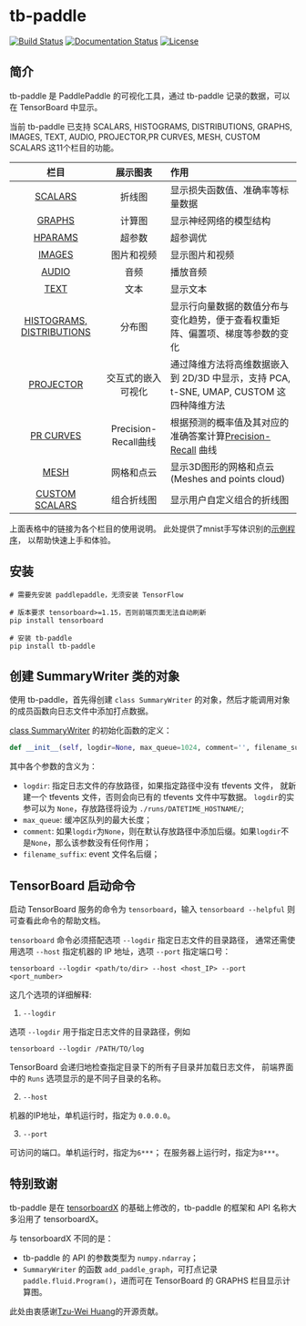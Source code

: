 # tb-paddle
[![Build Status](https://travis-ci.org/linshuliang/tb-paddle.svg?branch=master)](https://travis-ci.org/linshuliang/tb-paddle)
[![Documentation Status](https://img.shields.io/badge/docs-latest-brightgreen.svg?style=flat)](https://github.com/linshuliang/tb-paddle/blob/master/README.md)
[![License](https://img.shields.io/badge/license-MIT-blue.svg)](LICENSE)

## 简介

tb-paddle 是 PaddlePaddle 的可视化工具，通过 tb-paddle 记录的数据，可以在 TensorBoard 中显示。

当前 tb-paddle 已支持 SCALARS, HISTOGRAMS, DISTRIBUTIONS, GRAPHS, IMAGES, TEXT,
AUDIO, PROJECTOR,PR CURVES, MESH, CUSTOM SCALARS 这11个栏目的功能。

|栏目|展示图表|作用|
|:----:|:---:|:---|
|[SCALARS](instructions/SCALARS_instructions.md)|折线图|显示损失函数值、准确率等标量数据|
|[GRAPHS](instructions/GRAPHS_instructions.md)|计算图|显示神经网络的模型结构|
|[HPARAMS](instructions/HPARAMS_instructions.md)|超参数|超参调优|
|[IMAGES](instructions/IMAGES_instructions.md)|图片和视频|显示图片和视频|
|[AUDIO](instructions/AUDIO_instructions.md)|音频|播放音频|
|[TEXT](instructions/TEXT_instructions.md)|文本|显示文本|
|[HISTOGRAMS, DISTRIBUTIONS](instructions/HISTOGRAMS_DISTRIBUTIONS_instructions.md)|分布图|显示行向量数据的数值分布与变化趋势，便于查看权重矩阵、偏置项、梯度等参数的变化|
|[PROJECTOR](instructions/PROJECTOR_instructions.md)|交互式的嵌入可视化|通过降维方法将高维数据嵌入到 2D/3D 中显示，支持 PCA, t-SNE, UMAP, CUSTOM 这四种降维方法|
|[PR CURVES](instructions/PR-CURVES_instructions.md)|Precision-Recall曲线|根据预测的概率值及其对应的准确答案计算[Precision-Recall](https://en.wikipedia.org/wiki/Precision_and_recall) 曲线|
|[MESH](instructions/MESH_instructions.md)|网格和点云|显示3D图形的网格和点云(Meshes and points cloud)|
|[CUSTOM SCALARS](instructions/CUSTOM_SCALARS_instructions.md)|组合折线图|显示用户自定义组合的折线图|

上面表格中的链接为各个栏目的使用说明。
此处提供了mnist手写体识别的[示例程序](API_demo/mnist_log-demo.py)，
以帮助快速上手和体验。

## 安装

```
# 需要先安装 paddlepaddle，无须安装 TensorFlow

# 版本要求 tensorboard>=1.15，否则前端页面无法自动刷新
pip install tensorboard

# 安装 tb-paddle
pip install tb-paddle
```

## 创建 SummaryWriter 类的对象

使用 tb-paddle，首先得创建 `class SummaryWriter` 的对象，然后才能调用对象的成员函数向日志文件中添加打点数据。

[class SummaryWriter](tb_paddle/summary_writer.py) 的初始化函数的定义：

```python
def __init__(self, logdir=None, max_queue=1024, comment='', filename_suffix='', **kwargs):
```

其中各个参数的含义为：

* `logdir`: 指定日志文件的存放路径，如果指定路径中没有 tfevents 文件，
就新建一个 tfevents 文件，否则会向已有的 tfevents 文件中写数据。
`logdir`的实参可以为 `None`，存放路径将设为 `./runs/DATETIME_HOSTNAME/`;
* `max_queue`: 缓冲区队列的最大长度；
* `comment`: 如果`logdir`为`None`，则在默认存放路径中添加后缀。如果`logdir`不是`None`，那么该参数没有任何作用；
* `filename_suffix`: event 文件名后缀；

## TensorBoard 启动命令

启动 TensorBoard 服务的命令为 `tensorboard`，输入 `tensorboard --helpful` 则可查看此命令的帮助文档。

`tensorboard` 命令必须搭配选项 `--logdir` 指定日志文件的目录路径，
通常还需使用选项 `--host` 指定机器的 IP 地址，选项 `--port` 指定端口号：

```
tensorboard --logdir <path/to/dir> --host <host_IP> --port <port_number>
```

这几个选项的详细解释:

1. `--logdir`

选项 `--logdir` 用于指定日志文件的目录路径，例如

```
tensorboard --logdir /PATH/TO/log
```

TensorBoard 会递归地检查指定目录下的所有子目录并加载日志文件，
前端界面中的 `Runs` 选项显示的是不同子目录的名称。

2. `--host`

机器的IP地址，单机运行时，指定为 `0.0.0.0`。

3. `--port`

可访问的端口。单机运行时，指定为`6***`； 在服务器上运行时，指定为`8***`。

## 特别致谢

tb-paddle 是在 [tensorboardX](https://github.com/lanpa/tensorboardX) 的基础上修改的，tb-paddle 的框架和 API 名称大多沿用了 tensorboardX。

与 tensorboardX 不同的是：

* tb-paddle 的 API 的参数类型为 `numpy.ndarray`；
* `SummaryWriter` 的函数 `add_paddle_graph`，可打点记录 `paddle.fluid.Program()`，进而可在 TensorBoard 的 GRAPHS 栏目显示计算图。

此处由衷感谢[Tzu-Wei Huang](https://github.com/lanpa)的开源贡献。

